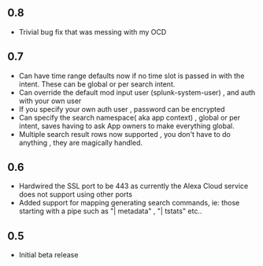 0.8
----
* Trivial bug fix that was messing with my OCD

0.7
----
* Can have time range defaults now if no time slot is passed in with the intent. These can be global  or per search intent.
* Can override the default mod input user (splunk-system-user) , and auth with your own user
* If you specify your own auth user , password can be encrypted
* Can specify the search namespace( aka app context) , global or per intent, saves having to ask App owners to make everything global.
* Multiple search result rows now supported , you don't have to do anything , they are magically handled.

0.6
-----
* Hardwired the SSL port to be 443 as currently the Alexa Cloud service does not support using other ports
* Added support for mapping generating search commands, ie: those starting with a pipe such as "| metadata" , "| tstats" etc..

0.5
-----
* Initial beta release
